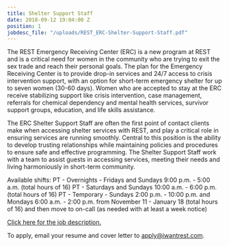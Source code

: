 ```yaml
---
title: Shelter Support Staff
date: 2018-09-12 19:04:00 Z
position: 1
jobdesc_file: "/uploads/REST_ERC-Shelter-Support-Staff.pdf"
---
```


The REST Emergency Receiving Center (ERC) is a new program at REST and is a critical need for women in the community who are trying to exit the sex trade and reach their personal goals. The plan for the Emergency Receiving Center is to provide drop-in services and 24/7 access to crisis intervention support, with an option for short-term emergency shelter for up to seven women (30-60 days). Women who are accepted to stay at the ERC receive stabilizing support like crisis intervention, case management, referrals for chemical dependency and mental health services, survivor support groups, education, and life skills assistance. 

The ERC Shelter Support Staff are often the first point of contact clients make when accessing shelter services with REST, and play a critical role in ensuring services are running smoothly. Central to this position is the ability to develop trusting relationships while maintaining policies and procedures to ensure safe and effective programming. The Shelter Support Staff work with a team to assist guests in accessing services, meeting their needs and living harmoniously in short-term community. 

Available shifts: 
PT - Overnights - Fridays and Sundays 9:00 p.m. - 5:00 a.m. (total hours of 16)
PT - Saturdays and Sundays 10:00 a.m. - 6:00 p.m. (total hours of 16)
PT - Temporary - Sundays 2:00 p.m. - 10:00 p.m. and Mondays 6:00 a.m. - 2:00 p.m. from November 11 - January 18 (total hours of 16) and then move to on-call (as needed with at least a week notice)

[Click here for the job description.](/uploads/REST_ERC-Shelter-Support-Staff.pdf)

To apply, email your resume and cover letter to [apply@iwantrest.com](mailto:apply@iwantrest.com).